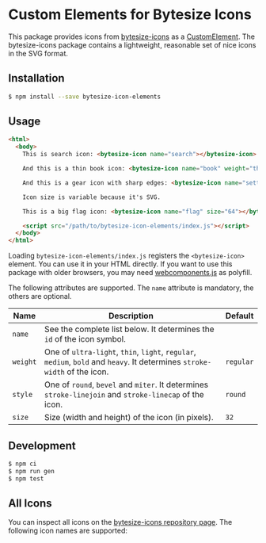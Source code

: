 Custom Elements for Bytesize Icons
==================================

This package provides icons from [bytesize-icons](https://github.com/danklammer/bytesize-icons) as a [CustomElement](https://developers.google.com/web/fundamentals/getting-started/primers/customelements). The bytesize-icons package contains a lightweight, reasonable set of nice icons in the SVG format.

## Installation

```sh
$ npm install --save bytesize-icon-elements
```

## Usage

```html
<html>
  <body>
    This is search icon: <bytesize-icon name="search"></bytesize-icon>

    And this is a thin book icon: <bytesize-icon name="book" weight="thin"></bytesize-icon>

    And this is a gear icon with sharp edges: <bytesize-icon name="settings" style="miter"></bytesize-icon>

    Icon size is variable because it's SVG.

    This is a big flag icon: <bytesize-icon name="flag" size="64"></bytesize-icon>

    <script src="/path/to/bytesize-icon-elements/index.js"></script>
  </body>
</html>
```

Loading `bytesize-icon-elements/index.js` registers the `<bytesize-icon>` element. You can use it in your HTML directly.
If you want to use this package with older browsers, you may need [webcomponents.js](https://github.com/webcomponents/webcomponentsjs) as polyfill.

The following attributes are supported. The `name` attribute is mandatory, the others are optional.

| Name     | Description                                                                                                           | Default   |
|----------|-----------------------------------------------------------------------------------------------------------------------|-----------|
| `name`   | See the complete list below. It determines the `id` of the icon symbol. | |
| `weight`   | One of `ultra-light`, `thin`, `light`, `regular`, `medium`, `bold` and `heavy`. It determines `stroke-width` of the icon. | `regular` |
| `style`   | One of `round`, `bevel` and `miter`. It determines `stroke-linejoin` and `stroke-linecap` of the icon. | `round` |
| `size`  | Size (width and height) of the icon (in pixels). | `32` |

## Development

```sh
$ npm ci
$ npm run gen
$ npm test
```

## All Icons

You can inspect all icons on the [bytesize-icons repository page](https://github.com/danklammer/bytesize-icons#grab-n-go). The following icon names are supported: